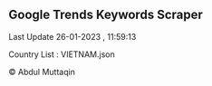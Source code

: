 

## Google Trends Keywords Scraper 
 
Last Update 26-01-2023 , 11:59:13

Country List :
VIETNAM.json



© Abdul Muttaqin 
